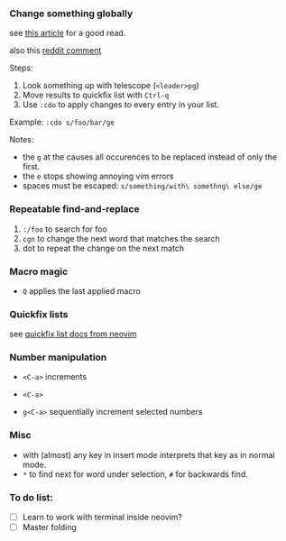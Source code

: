 ### Change something globally

see [this article](https://thevaluable.dev/vim-search-find-replace/) for a good read.

also this [reddit comment](https://www.reddit.com/r/neovim/comments/i5iptq/comment/g0vpn8j/?utm_source=share&utm_medium=web2x&context=3)

Steps:

1. Look something up with telescope (`<leader>pg`)
2. Move results to quickfix list with `Ctrl-q`
3. Use `:cdo` to apply changes to every entry in your list.

Example: `:cdo s/foo/bar/ge`

Notes:

- the `g` at the causes all occurences to be replaced instead of only the first.
- the `e` stops showing annoying vim errors
- spaces must be escaped: `s/something/with\ somethng\ else/ge`

### Repeatable find-and-replace

1. `:/foo` to search for foo
2. `cgn` to change the next word that matches the search
3. dot to repeat the change on the next match

### Macro magic

- `Q` applies the last applied macro

### Quickfix lists

see [quickfix list docs from neovim](http://neovim.io/doc/user/quickfix.html#quickfix-error-lists)

### Number manipulation

- `<C-a>` increments

- `<C-a>`

- `g<C-a>` sequentially increment selected numbers

### Misc

- <alt> with (almost) any key in insert mode interprets that key as in normal mode.
- `*` to find next for word under selection, `#` for backwards find.

### To do list:

- [ ] Learn to work with terminal inside neovim?
- [ ] Master folding
